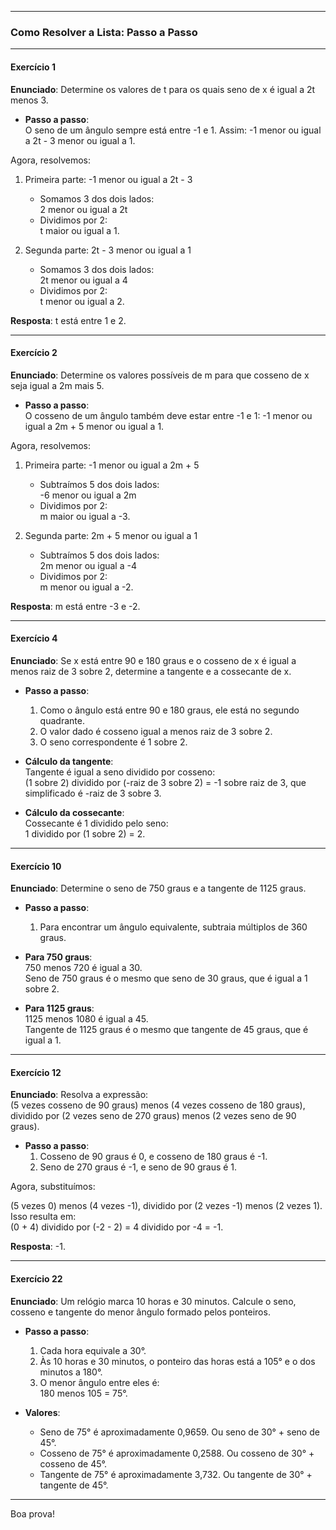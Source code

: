 
---

### **Como Resolver a Lista: Passo a Passo**

---

#### **Exercício 1**  
**Enunciado**: Determine os valores de t para os quais seno de x é igual a 2t menos 3.

- **Passo a passo**:  
  O seno de um ângulo sempre está entre -1 e 1. Assim:
  -1 menor ou igual a 2t - 3 menor ou igual a 1.

Agora, resolvemos:

1. Primeira parte: -1 menor ou igual a 2t - 3  
   - Somamos 3 dos dois lados:  
     2 menor ou igual a 2t  
   - Dividimos por 2:  
     t maior ou igual a 1.

2. Segunda parte: 2t - 3 menor ou igual a 1  
   - Somamos 3 dos dois lados:  
     2t menor ou igual a 4  
   - Dividimos por 2:  
     t menor ou igual a 2.

**Resposta**: t está entre 1 e 2.

---

#### **Exercício 2**  
**Enunciado**: Determine os valores possíveis de m para que cosseno de x seja igual a 2m mais 5.

- **Passo a passo**:  
  O cosseno de um ângulo também deve estar entre -1 e 1:
  -1 menor ou igual a 2m + 5 menor ou igual a 1.

Agora, resolvemos:

1. Primeira parte: -1 menor ou igual a 2m + 5  
   - Subtraímos 5 dos dois lados:  
     -6 menor ou igual a 2m  
   - Dividimos por 2:  
     m maior ou igual a -3.

2. Segunda parte: 2m + 5 menor ou igual a 1  
   - Subtraímos 5 dos dois lados:  
     2m menor ou igual a -4  
   - Dividimos por 2:  
     m menor ou igual a -2.

**Resposta**: m está entre -3 e -2.

---

#### **Exercício 4**  
**Enunciado**: Se x está entre 90 e 180 graus e o cosseno de x é igual a menos raiz de 3 sobre 2, determine a tangente e a cossecante de x.

- **Passo a passo**:
  1. Como o ângulo está entre 90 e 180 graus, ele está no segundo quadrante.
  2. O valor dado é cosseno igual a menos raiz de 3 sobre 2.  
  3. O seno correspondente é 1 sobre 2.

- **Cálculo da tangente**:  
  Tangente é igual a seno dividido por cosseno:  
  (1 sobre 2) dividido por (-raiz de 3 sobre 2) = -1 sobre raiz de 3, que simplificado é -raiz de 3 sobre 3.

- **Cálculo da cossecante**:  
  Cossecante é 1 dividido pelo seno:  
  1 dividido por (1 sobre 2) = 2.

---

#### **Exercício 10**  
**Enunciado**: Determine o seno de 750 graus e a tangente de 1125 graus.

- **Passo a passo**:
  1. Para encontrar um ângulo equivalente, subtraia múltiplos de 360 graus.

- **Para 750 graus**:  
  750 menos 720 é igual a 30.  
  Seno de 750 graus é o mesmo que seno de 30 graus, que é igual a 1 sobre 2.

- **Para 1125 graus**:  
  1125 menos 1080 é igual a 45.  
  Tangente de 1125 graus é o mesmo que tangente de 45 graus, que é igual a 1.

---

#### **Exercício 12**  
**Enunciado**: Resolva a expressão:  
(5 vezes cosseno de 90 graus) menos (4 vezes cosseno de 180 graus), dividido por (2 vezes seno de 270 graus) menos (2 vezes seno de 90 graus).

- **Passo a passo**:
  1. Cosseno de 90 graus é 0, e cosseno de 180 graus é -1.  
  2. Seno de 270 graus é -1, e seno de 90 graus é 1.

Agora, substituímos:

(5 vezes 0) menos (4 vezes -1), dividido por (2 vezes -1) menos (2 vezes 1).  
Isso resulta em:  
(0 + 4) dividido por (-2 - 2) = 4 dividido por -4 = -1.

**Resposta**: -1.

---

#### **Exercício 22**  
**Enunciado**: Um relógio marca 10 horas e 30 minutos. Calcule o seno, cosseno e tangente do menor ângulo formado pelos ponteiros.

- **Passo a passo**:
  1. Cada hora equivale a 30°.  
  2. Às 10 horas e 30 minutos, o ponteiro das horas está a 105° e o dos minutos a 180°.  
  3. O menor ângulo entre eles é:  
     180 menos 105 = 75°.

- **Valores**:
  - Seno de 75° é aproximadamente 0,9659. Ou seno de 30° + seno de 45°.
  - Cosseno de 75° é aproximadamente 0,2588. Ou cosseno de 30° + cosseno de 45°.
  - Tangente de 75° é aproximadamente 3,732. Ou tangente de 30° + tangente de 45°.

---

 Boa prova!
